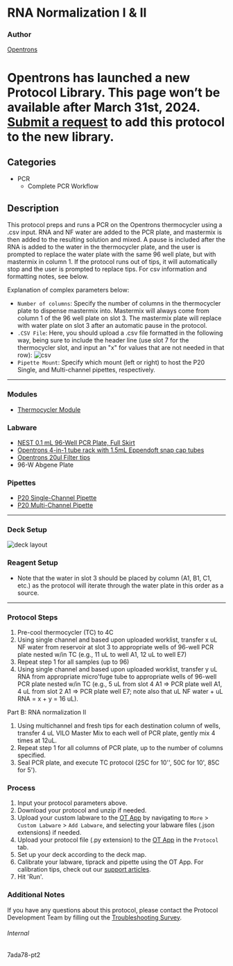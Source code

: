 # RNA Normalization I & II

### Author
[Opentrons](https://opentrons.com/)


# Opentrons has launched a new Protocol Library. This page won’t be available after March 31st, 2024. [Submit a request](https://docs.google.com/forms/d/e/1FAIpQLSdYYp9QCKow4nn0KlCVsMS3HX0eJ0N9O7-erajKvcpT0lWbSg/viewform) to add this protocol to the new library.

## Categories
* PCR
	* Complete PCR Workflow

## Description
This protocol preps and runs a PCR on the Opentrons thermocycler using a .csv input. RNA and NF water are added to the PCR plate, and mastermix is then added to the resulting solution and mixed. A pause is included after the RNA is added to the water in the thermocycler plate, and the user is prompted to replace the water plate with the same 96 well plate, but with mastermix in column 1. If the protocol runs out of tips, it will automatically stop and the user is prompted to replace tips. For csv information and formatting notes, see below.


Explanation of complex parameters below:
* `Number of columns`: Specify the number of columns in the thermocycler plate to dispense mastermix into. Mastermix will always come from column 1 of the 96 well plate on slot 3. The mastermix plate will replace with water plate on slot 3 after an automatic pause in the protocol.
* `.CSV File`: Here, you should upload a .csv file formatted in the following way, being sure to include the header line
(use slot 7 for the thermocycler slot, and input an "x" for values that are not needed in that row):
![csv](https://opentrons-protocol-library-website.s3.amazonaws.com/custom-README-images/1f62ba/Screen+Shot+2022-01-25+at+11.20.56+AM.png)
* `Pipette Mount`: Specify which mount (left or right) to host the P20 Single, and Multi-channel pipettes, respectively.

---

### Modules
* [Thermocycler Module](https://shop.opentrons.com/collections/hardware-modules/products/thermocycler-module)


### Labware
* [NEST 0.1 mL 96-Well PCR Plate, Full Skirt](https://shop.opentrons.com/verified-labware/well-plates/)
* [Opentrons 4-in-1 tube rack with 1.5mL Eppendoft snap cap tubes](https://shop.opentrons.com/4-in-1-tube-rack-set/)
* [Opentrons 20ul Filter tips](https://shop.opentrons.com/universal-filter-tips/)
* 96-W Abgene Plate

### Pipettes
* [P20 Single-Channel Pipette](https://opentrons.com/pipettes/)
* [P20 Multi-Channel Pipette](https://opentrons.com/pipettes/)

---

### Deck Setup
![deck layout](https://opentrons-protocol-library-website.s3.amazonaws.com/custom-README-images/7ada78/pt2/Screen+Shot+2021-12-22+at+5.17.44+PM.png)

### Reagent Setup
* Note that the water in slot 3 should be placed by column (A1, B1, C1, etc.) as the protocol will iterate through the water plate in this order as a source.

---

### Protocol Steps
1. Pre-cool thermocycler (TC) to 4C
2. Using single channel and based upon uploaded worklist, transfer x uL NF water from reservoir at slot 3 to appropriate wells of 96-well PCR plate nested w/in TC (e.g., 11 uL to well A1, 12 uL to well E7)
3. Repeat step 1 for all samples (up to 96)
4. Using single channel and based upon uploaded worklist, transfer y uL RNA from appropriate micro'fuge tube to appropriate wells of 96-well PCR plate nested w/in TC (e.g., 5 uL from slot 4 A1 => PCR plate well A1, 4 uL from slot 2 A1 => PCR plate well E7; note also that uL NF water + uL RNA = x + y = 16 uL).

Part B: RNA normalization II
1. Using multichannel and fresh tips for each destination column of wells, transfer 4 uL VILO Master Mix to each well of PCR plate, gently mix 4 times at 12uL.
2. Repeat step 1 for all columns of PCR plate, up to the number of columns specified.
3. Seal PCR plate, and execute TC protocol (25C for 10'', 50C for 10', 85C for 5').

### Process
1. Input your protocol parameters above.
2. Download your protocol and unzip if needed.
3. Upload your custom labware to the [OT App](https://opentrons.com/ot-app) by navigating to `More` > `Custom Labware` > `Add Labware`, and selecting your labware files (.json extensions) if needed.
4. Upload your protocol file (.py extension) to the [OT App](https://opentrons.com/ot-app) in the `Protocol` tab.
5. Set up your deck according to the deck map.
6. Calibrate your labware, tiprack and pipette using the OT App. For calibration tips, check out our [support articles](https://support.opentrons.com/en/collections/1559720-guide-for-getting-started-with-the-ot-2).
7. Hit 'Run'.

### Additional Notes
If you have any questions about this protocol, please contact the Protocol Development Team by filling out the [Troubleshooting Survey](https://protocol-troubleshooting.paperform.co/).

###### Internal
7ada78-pt2
